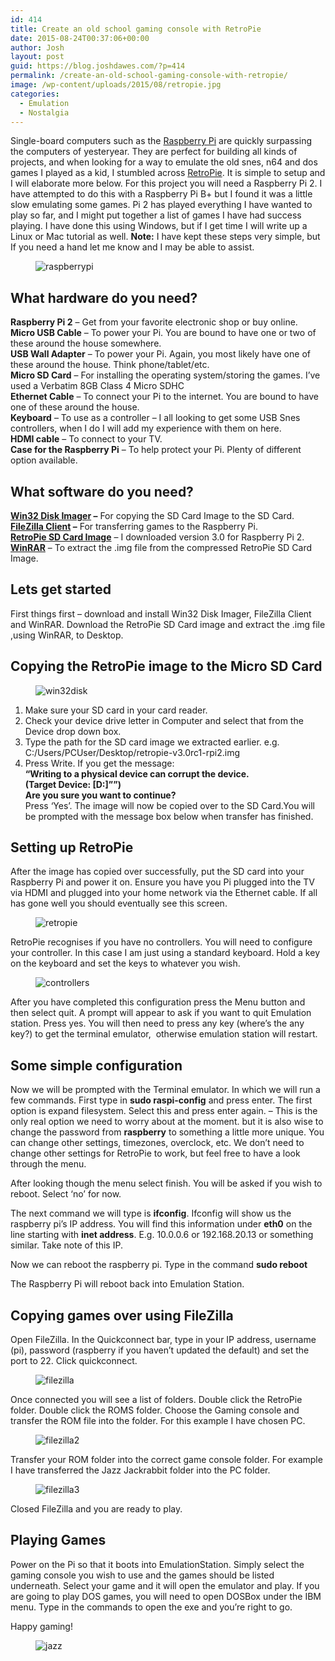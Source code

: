 ```yaml
---
id: 414
title: Create an old school gaming console with RetroPie
date: 2015-08-24T00:37:06+00:00
author: Josh
layout: post
guid: https://blog.joshdawes.com/?p=414
permalink: /create-an-old-school-gaming-console-with-retropie/
image: /wp-content/uploads/2015/08/retropie.jpg
categories:
  - Emulation
  - Nostalgia
---
```

Single-board computers such as the <a rel="noreferrer noopener" href="https://www.raspberrypi.org/" target="_blank">Raspberry Pi</a> are quickly surpassing the computers of yesteryear. They are perfect for building all kinds of projects, and when looking for a way to emulate the old snes, n64 and dos games I played as a kid, I stumbled across <a rel="noreferrer noopener" href="http://blog.petrockblock.com/retropie/" target="_blank">RetroPie</a>. It is simple to setup and I will elaborate more below. For this project you will need a Raspberry Pi 2. I have attempted to do this with a Raspberry Pi B+ but I found it was a little slow emulating some games. Pi 2 has played everything I have wanted to play so far, and I might put together a list of games I have had success playing. I have done this using Windows, but if I get time I will write up a Linux or Mac tutorial as well. **Note:** I have kept these steps very simple, but If you need a hand let me know and I may be able to assist.

<div class="wp-block-image">
  <figure class="aligncenter"><img src="https://blog.joshdawes.com/wp-content/uploads/2015/08/raspberrypi.jpeg" alt="raspberrypi" class="wp-image-49" /></figure>
</div>

## What hardware do you need?

**Raspberry Pi 2** &#8211; Get from your favorite electronic shop or buy online.  
**Micro USB Cable** &#8211; To power your Pi. You are bound to have one or two of these around the house somewhere.  
**USB Wall Adapter** &#8211; To power your Pi. Again, you most likely have one of these around the house. Think phone/tablet/etc.  
**Micro SD Card** &#8211; For installing the operating system/storing the games. I&#8217;ve used a Verbatim 8GB Class 4 Micro SDHC  
**Ethernet Cable** &#8211; To connect your Pi to the internet. You are bound to have one of these around the house.  
**Keyboard** &#8211; To use as a controller &#8211; I all looking to get some USB Snes controllers, when I do I will add my experience with them on here.  
**HDMI cable** &#8211; To connect to your TV.  
**Case for the Raspberry Pi** &#8211; To help protect your Pi. Plenty of different option available.

## What software do you need?

**<a href="http://sourceforge.net/projects/win32diskimager/" target="_blank" rel="noreferrer noopener">Win32 Disk Imager</a> &#8211;** For copying the SD Card Image to the SD Card.  
**<a href="https://filezilla-project.org/" target="_blank" rel="noreferrer noopener">FileZilla Client</a> &#8211;** For transferring games to the Raspberry Pi.  
**<a href="http://blog.petrockblock.com/retropie/retropie-downloads/" target="_blank" rel="noreferrer noopener">RetroPie SD Card Image</a>** &#8211; I downloaded version 3.0 for Raspberry Pi 2.  
**<a href="http://www.rarlab.com/download.htm" target="_blank" rel="noreferrer noopener">WinRAR</a>** &#8211; To extract the .img file from the compressed RetroPie SD Card Image.

## Lets get started

First things first &#8211; download and install Win32 Disk Imager, FileZilla Client and WinRAR. Download the RetroPie SD Card image and extract the .img file ,using WinRAR, to Desktop.

## Copying the RetroPie image to the Micro SD Card

<div class="wp-block-image">
  <figure class="aligncenter"><img src="https://blog.joshdawes.com/wp-content/uploads/2015/08/win32disk.png" alt="win32disk" class="wp-image-51" /></figure>
</div>

  1. Make sure your SD card in your card reader.
  2. Check your device drive letter in Computer and select that from the Device drop down box.
  3. Type the path for the SD card image we extracted earlier. e.g. C:/Users/PCUser/Desktop/retropie-v3.0rc1-rpi2.img
  4. Press Write. If you get the message:  
    **&#8220;Writing to a physical device can corrupt the device.**  
    **(Target Device: [D:\]&#8221;&#8221;)**  
    **Are you sure you want to continue?**  
    Press &#8216;Yes&#8217;. The image will now be copied over to the SD Card.You will be prompted with the message box below when transfer has finished.

## Setting up RetroPie

After the image has copied over successfully, put the SD card into your Raspberry Pi and power it on. Ensure you have you Pi plugged into the TV via HDMI and plugged into your home network via the Ethernet cable. If all has gone well you should eventually see this screen.

<div class="wp-block-image">
  <figure class="aligncenter"><img src="https://blog.joshdawes.com/wp-content/uploads/2015/08/retropie.jpg" alt="retropie" class="wp-image-69" /></figure>
</div>

RetroPie recognises if you have no controllers. You will need to configure your controller. In this case I am just using a standard keyboard. Hold a key on the keyboard and set the keys to whatever you wish.

<div class="wp-block-image">
  <figure class="aligncenter"><img src="https://blog.joshdawes.com/wp-content/uploads/2015/08/controllers.jpg" alt="controllers" class="wp-image-67" /></figure>
</div>

After you have completed this configuration press the Menu button and then select quit. A prompt will appear to ask if you want to quit Emulation station. Press yes. You will then need to press any key (where&#8217;s the any key?) to get the terminal emulator,&nbsp; otherwise emulation station will restart.

## Some simple configuration

Now we will be prompted with the Terminal emulator. In which we will run a few commands. First type in **sudo raspi-config** and press enter. The first option is expand filesystem. Select this and press enter again. &#8211; This is the only real option we need to worry about at the moment. but it is also wise to change the password from **raspberry** to something a little more unique. You can change other settings, timezones, overclock, etc. We don&#8217;t need to change other settings for RetroPie to work, but feel free to have a look through the menu.

After looking though the menu select finish. You will be asked if you wish to reboot. Select &#8216;no&#8217; for now.

The next command we will type is **ifconfig**. Ifconfig will show us the raspberry pi&#8217;s IP address. You will find this information under **eth0** on the line starting with **inet address**. E.g. 10.0.0.6 or 192.168.20.13 or something similar. Take note of this IP.

Now we can reboot the raspberry pi. Type in the command **sudo reboot**

The Raspberry Pi will reboot back into Emulation Station.

## Copying games over using FileZilla

Open FileZilla. In the Quickconnect bar, type in your IP address, username (pi), password (raspberry if you haven&#8217;t updated the default) and set the port to 22. Click quickconnect.

<div class="wp-block-image">
  <figure class="aligncenter"><img src="https://blog.joshdawes.com/wp-content/uploads/2015/08/filezilla.png" alt="filezilla" class="wp-image-60" /></figure>
</div>

Once connected you will see a list of folders. Double click the RetroPie folder. Double click the ROMS folder. Choose the Gaming console and transfer the ROM file into the folder. For this example I have chosen PC.

<div class="wp-block-image">
  <figure class="aligncenter"><img src="https://blog.joshdawes.com/wp-content/uploads/2015/08/filezilla2.png" alt="filezilla2" class="wp-image-61" /></figure>
</div>

Transfer your ROM folder into the correct game console folder. For example I have transferred the Jazz Jackrabbit folder into the PC folder.

<div class="wp-block-image">
  <figure class="aligncenter"><img src="https://blog.joshdawes.com/wp-content/uploads/2015/08/filezilla3.png" alt="filezilla3" class="wp-image-62" /></figure>
</div>

Closed FileZilla and you are ready to play.

## Playing Games

Power on the Pi so that it boots into EmulationStation. Simply select the gaming console you wish to use and the games should be listed underneath. Select your game and it will open the emulator and play. If you are going to play DOS games, you will need to open DOSBox under the IBM menu. Type in the commands to open the exe and you&#8217;re right to go.

Happy gaming!

<div class="wp-block-image">
  <figure class="aligncenter"><img src="https://blog.joshdawes.com/wp-content/uploads/2015/08/jazz.jpg" alt="jazz" class="wp-image-68" /></figure>
</div>